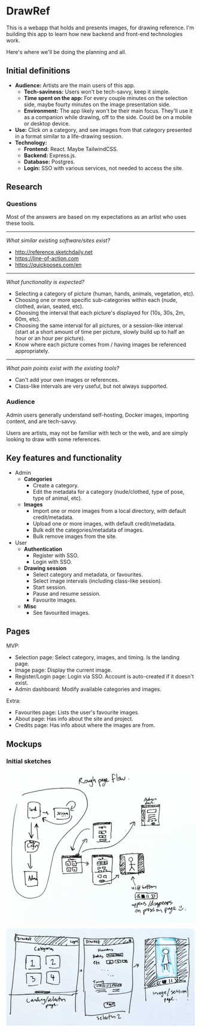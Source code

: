 # DrawRef
This is a webapp that holds and presents images, for drawing reference. I'm building this app to learn how new backend and front-end technologies work.

Here's where we'll be doing the planning and all.


## Initial definitions

- **Audience:** Artists are the main users of this app.
  - **Tech-saviness:** Users won't be tech-savvy, keep it simple.
  - **Time spent on the app:** For every couple minutes on the selection side, maybe fourty minutes on the image presentation side.
  - **Environment:** The app likely won't be their main focus. They'll use it as a companion while drawing, off to the side. Could be on a mobile or desktop device.
- **Use:** Click on a category, and see images from that category presented in a format similar to a life-drawing session.
- **Technology:**
  - **Frontend:** React. Maybe TailwindCSS.
  - **Backend:** Express.js.
  - **Database:** Postgres.
  - **Login:** SSO with various services, not needed to access the site.


## Research

### Questions

Most of the answers are based on my expectations as an artist who uses these tools.

---

_What similar existing software/sites exist?_

- http://reference.sketchdaily.net
- https://line-of-action.com
- https://quickposes.com/en

---

_What functionality is expected?_

- Selecting a category of picture (human, hands, animals, vegetation, etc).
- Choosing one or more specific sub-categories within each (nude, clothed, avian, seated, etc).
- Choosing the interval that each picture's displayed for (10s, 30s, 2m, 60m, etc).
- Choosing the same interval for all pictures, or a session-like interval (start at a short amount of time per picture, slowly build up to half an hour or an hour per picture).
- Know where each picture comes from / having images be referenced appropriately.

---

_What pain points exist with the existing tools?_

- Can't add your own images or references.
- Class-like intervals are very useful, but not always supported.

### Audience

Admin users generally understand self-hosting, Docker images, importing content, and are tech-savvy.

Users are artists, may not be familiar with tech or the web, and are simply looking to draw with some references.


## Key features and functionality

- Admin
  - **Categories**
    - Create a category.
    - Edit the metadata for a category (nude/clothed, type of pose, type of animal, etc).
  - **Images**
    - Import one or more images from a local directory, with default credit/metadata.
    - Upload one or more images, with default credit/metadata.
    - Bulk edit the categories/metadata of images.
    - Bulk remove images from the site.
- User
  - **Authentication**
    - Register with SSO.
    - Login with SSO.
  - **Drawing session**
    - Select category and metadata, or favourites.
    - Select image intervals (including class-like session).
    - Start session.
    - Pause and resume session.
    - Favourite images.
  - **Misc**
    - See favourited images.


## Pages

MVP:
- Selection page: Select category, images, and timing. Is the landing page.
- Image page: Display the current image.
- Register/Login page: Login via SSO. Account is auto-created if it doesn't exist.
- Admin dashboard: Modify available categories and images.

Extra:
- Favourites page: Lists the user's favourite images.
- About page: Has info about the site and project.
- Credits page: Has info about where the images are from.


## Mockups

### Initial sketches

![Rough page flow plans](docs/planning_page_flow.jpg)

![User page wireframes](docs/planning_pages_1.jpg)
